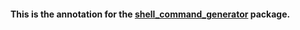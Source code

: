 #### This is the annotation for the [shell_command_generator](https://pub.dev/packages/shell_command_generator) package.